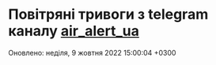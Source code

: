 # Повітряні тривоги з telegram каналу [air_alert_ua](https://t.me/air_alert_ua)

Оновлено:
неділя, 9 жовтня 2022 15:00:04 +0300
